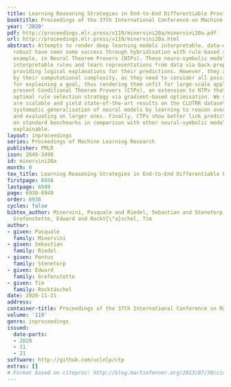 ```yaml
---
title: Learning Reasoning Strategies in End-to-End Differentiable Proving
booktitle: Proceedings of the 37th International Conference on Machine Learning
year: '2020'
pdf: http://proceedings.mlr.press/v119/minervini20a/minervini20a.pdf
url: http://proceedings.mlr.press/v119/minervini20a.html
abstract: Attempts to render deep learning models interpretable, data-efficient, and
  robust have seen some success through hybridisation with rule-based systems, for
  example, in Neural Theorem Provers (NTPs). These neuro-symbolic models can induce
  interpretable rules and learn representations from data via back-propagation, while
  providing logical explanations for their predictions. However, they are restricted
  by their computational complexity, as they need to consider all possible proof paths
  for explaining a goal, thus rendering them unfit for large-scale applications. We
  present Conditional Theorem Provers (CTPs), an extension to NTPs that learns an
  optimal rule selection strategy via gradient-based optimisation. We show that CTPs
  are scalable and yield state-of-the-art results on the CLUTRR dataset, which tests
  systematic generalisation of neural models by learning to reason over smaller graphs
  and evaluating on larger ones. Finally, CTPs show better link prediction results
  on standard benchmarks in comparison with other neural-symbolic models, while being
  explainable.
layout: inproceedings
series: Proceedings of Machine Learning Research
publisher: PMLR
issn: 2640-3498
id: minervini20a
month: 0
tex_title: Learning Reasoning Strategies in End-to-End Differentiable Proving
firstpage: 6938
lastpage: 6949
page: 6938-6949
order: 6938
cycles: false
bibtex_author: Minervini, Pasquale and Riedel, Sebastian and Stenetorp, Pontus and
  Grefenstette, Edward and Rockt{\"a}schel, Tim
author:
- given: Pasquale
  family: Minervini
- given: Sebastian
  family: Riedel
- given: Pontus
  family: Stenetorp
- given: Edward
  family: Grefenstette
- given: Tim
  family: Rocktäschel
date: 2020-11-21
address: 
container-title: Proceedings of the 37th International Conference on Machine Learning
volume: '119'
genre: inproceedings
issued:
  date-parts:
  - 2020
  - 11
  - 21
software: http://github.com/uclnlp/ctp
extras: []
# Format based on citeproc: http://blog.martinfenner.org/2013/07/30/citeproc-yaml-for-bibliographies/
---
```

